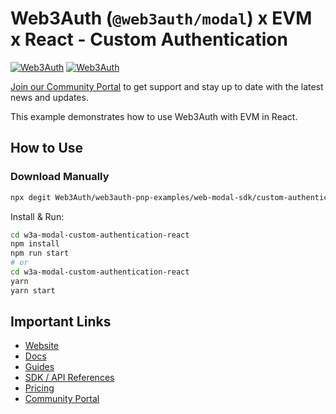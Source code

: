 # Web3Auth (`@web3auth/modal`) x EVM x React - Custom Authentication

[![Web3Auth](https://img.shields.io/badge/Web3Auth-SDK-blue)](https://web3auth.io/docs/sdk/pnp/web/modal)
[![Web3Auth](https://img.shields.io/badge/Web3Auth-Community-cyan)](https://community.web3auth.io)

[Join our Community Portal](https://community.web3auth.io/) to get support and stay up to date with the latest news and updates.

This example demonstrates how to use Web3Auth with EVM in React.

## How to Use

### Download Manually

```bash
npx degit Web3Auth/web3auth-pnp-examples/web-modal-sdk/custom-authentication/react-modal-example w3a-modal-custom-authentication-react
```

Install & Run:

```bash
cd w3a-modal-custom-authentication-react
npm install
npm run start
# or
cd w3a-modal-custom-authentication-react
yarn
yarn start
```

## Important Links

- [Website](https://web3auth.io)
- [Docs](https://web3auth.io/docs)
- [Guides](https://web3auth.io/docs/content-hub?type=guides)
- [SDK / API References](https://web3auth.io/docs/sdk)
- [Pricing](https://web3auth.io/pricing.html)
- [Community Portal](https://community.web3auth.io)
